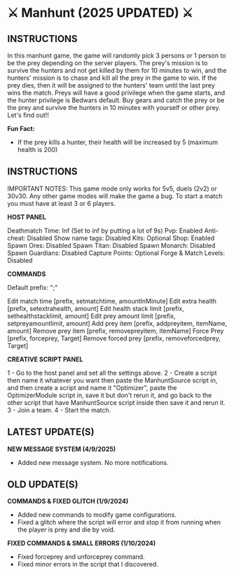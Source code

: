 # ⚔️ Manhunt (2025 UPDATED) ⚔️

## INSTRUCTIONS

In this manhunt game, the game will randomly pick 3 persons or 1 person to be the prey depending on the server players. The prey's mission is to survive the hunters and not get killed by them for 10 minutes to win, and the hunters' mission is to chase and kill all the prey in the game to win. If the prey dies, then it will be assigned to the hunters' team until the last prey wins the match. Preys will have a good privilege when the game starts, and the hunter privilege is Bedwars default. Buy gears and catch the prey or be the prey and survive the hunters in 10 minutes with yourself or other prey. Let's find out!!

**Fun Fact:**

- If the prey kills a hunter, their health will be increased by 5 (maximum health is 200)

## INSTRUCTIONS

IMPORTANT NOTES: This game mode only works for 5v5, duels (2v2) or 30v30. Any other game modes will make the game a bug. To start a match you must have at least 3 or 6 players.

**HOST PANEL**

Deathmatch Time: Inf (Set to inf by putting a lot of 9s)
Pvp: Enabled
Anti-cheat: Disabled
Show name tags: Disabled
Kits: Optional
Shop: Enabled
Spawn Ores: Disabled
Spawn Titan: Disabled
Spawn Monarch: Disabled
Spawn Guardians: Disabled
Capture Points: Optional
Forge & Match Levels: Disabled

**COMMANDS**

Default prefix: ";"

Edit match time [prefix, setmatchtime, amountInMinute]
Edit extra health [prefix, setextrahealth, amount]
Edit health stack limit [prefix, sethealthstacklimit, amount]
Edit prey amount limit [prefix, setpreyamountlimit, amount]
Add prey item [prefix, addpreyitem, itemName, amount]
Remove prey item [prefix, removepreyitem, itemName]
Force Prey [prefix, forceprey, Target]
Remove forced prey [prefix, removeforcedprey, Target]

**CREATIVE SCRIPT PANEL**
 
1 - Go to the host panel and set all the settings above.
2 - Create a script then name it whatever you want then paste the ManhuntSource script in, and then create a script and name it "Optimizer", paste the OptimizerModule script in, save it but don't rerun it, and go back to the other script that have ManhuntSource script inside then save it and rerun it.
3 - Join a team.
4 - Start the match.

## LATEST UPDATE(S)

**NEW MESSAGE SYSTEM (4/9/2025)**

- Added new message system. No more notifications.

## OLD UPDATE(S)

**COMMANDS & FIXED GLITCH (1/9/2024)**

- Added new commands to modify game configurations.
- Fixed a glitch where the script will error and stop it from running when the player is prey and die by void.

**FIXED COMMANDS & SMALL ERRORS (1/10/2024)**

- Fixed forceprey and unforceprey command.
- Fixed minor errors in the script that I discovered.
